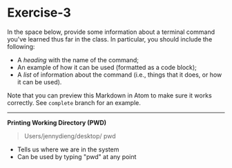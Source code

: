 # Exercise-3

In the space below, provide some information about a terminal command you've learned thus far in the class. In particular, you should include the following:

- A _heading_ with the name of the command;
- An example of how it can be used (formatted as a code block);
- A _list_ of information about the command (i.e., things that it does, or how it can be used).

Note that you can preview this Markdown in Atom to make sure it works correctly. See `complete` branch for an example.

---
**Printing Working Directory (PWD)**
> Users/jennydieng/desktop/ pwd
- Tells us where we are in the system
- Can be used by typing "pwd" at any point
